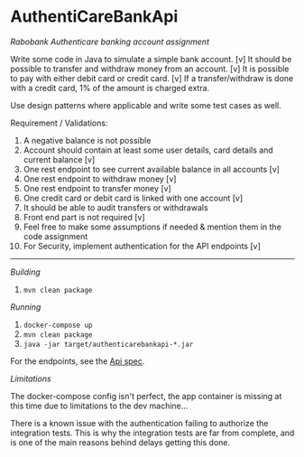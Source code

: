 # AuthentiCareBankApi


_Rabobank Authenticare banking account assignment_

Write some code in Java to simulate a simple bank account. [v]
It should be possible to transfer and withdraw money from an account. [v]
It is possible to pay with either debit card or credit card. [v]
If a transfer/withdraw is done with a credit card, 1% of the amount is charged extra.

Use design patterns where applicable and write some test cases as well.

Requirement / Validations:
1. A negative balance is not possible
2. Account should contain at least some user details, card details and current balance [v]
3. One rest endpoint to see current available balance in all accounts [v]
4. One rest endpoint to withdraw money [v]
5. One rest endpoint to transfer money [v]
6. One credit card or debit card is linked with one account [v]
7. It should be able to audit transfers or withdrawals
8. Front end part is not required [v]
9. Feel free to make some assumptions if needed & mention them in the code assignment
10. For Security, implement authentication for the API endpoints [v]


------

_Building_
1. `mvn clean package`

_Running_
1. `docker-compose up`
2. `mvn clean package`
3. `java -jar target/authenticarebankapi-*.jar`

For the endpoints, see the [Api spec](/src/main/resources/api.yml).


_Limitations_

The docker-compose config isn't perfect, the app container is missing at this time due to limitations to the dev machine...

There is a known issue with the authentication failing to authorize the integration tests.
This is why the integration tests are far from complete, and is one of the main reasons behind delays getting this done.




